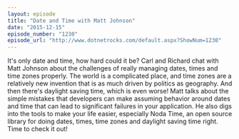 ```yaml
---
layout: episode
title: "Date and Time with Matt Johnson"
date: "2015-12-15"
episode_number: "1230"
episode_url: "http://www.dotnetrocks.com/default.aspx?ShowNum=1230"
---
```


It's only date and time, how hard could it be? Carl and Richard chat with Matt Johnson about the challenges of really managing dates, times and time zones properly. The world is a complicated place, and time zones are a relatively new invention that is as much driven by politics as geography. And then there's daylight saving time, which is even worse! Matt talks about the simple mistakes that developers can make assuming behavior around dates and time that can lead to significant failures in your application. He also digs into the tools to make your life easier, especially Noda Time, an open source library for doing dates, times, time zones and daylight saving time right. Time to check it out!
